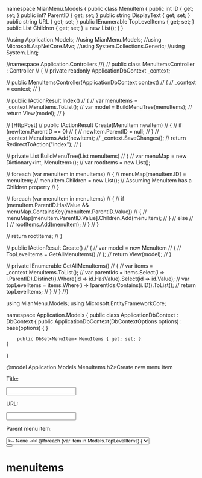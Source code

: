 namespace MianMenu.Models
{
    public class MenuItem
    {
        public int ID { get; set; }
        public int? ParentID { get; set; }
        public string DisplayText { get; set; }
        public string URL { get; set; }
        public IEnumerable<MenuItem> TopLevelItems { get; set; }
        public List<MenuItem> Children { get; set; } = new List<MenuItem>();
    }
}




















//using Application.Models;
//using MianMenu.Models;
//using Microsoft.AspNetCore.Mvc;
//using System.Collections.Generic;
//using System.Linq;

//namespace Application.Controllers
//{
//    public class MenuItemsController : Controller
//    {
//        private readonly ApplicationDbContext _context;

//        public MenuItemsController(ApplicationDbContext context)
//        {
//            _context = context;
//        }

//        public IActionResult Index()
//        {
//            var menuItems = _context.MenuItems.ToList();
//            var model = BuildMenuTree(menuItems);
//            return View(model);
//        }

//        [HttpPost]
//        public IActionResult Create(MenuItem newItem)
//        {
//            if (newItem.ParentID == 0)
//            {
//                newItem.ParentID = null;
//            }
//            _context.MenuItems.Add(newItem);
//            _context.SaveChanges();
//            return RedirectToAction("Index");
//        }

//        private List<MenuItem> BuildMenuTree(List<MenuItem> menuItems)
//        {
//            var menuMap = new Dictionary<int, MenuItem>();
//            var rootItems = new List<MenuItem>();

//            foreach (var menuItem in menuItems)
//            {
//                menuMap[menuItem.ID] = menuItem;
//                menuItem.Children = new List<MenuItem>(); // Assuming MenuItem has a Children property
//            }

//            foreach (var menuItem in menuItems)
//            {
//                if (menuItem.ParentID.HasValue && menuMap.ContainsKey(menuItem.ParentID.Value))
//                {
//                    menuMap[menuItem.ParentID.Value].Children.Add(menuItem);
//                }
//                else
//                {
//                    rootItems.Add(menuItem);
//                }
//            }

//            return rootItems;
//        }

//        public IActionResult Create()
//        {
//            var model = new MenuItem
//            {
//                TopLevelItems = GetAllMenuItems()
//            };
//            return View(model);
//        }

//        private IEnumerable<MenuItem> GetAllMenuItems()
//        {
//            var items = _context.MenuItems.ToList();
//            var parentIds = items.Select(i => i.ParentID).Distinct().Where(id => id.HasValue).Select(id => id.Value);
//            var topLevelItems = items.Where(i => !parentIds.Contains(i.ID)).ToList();
//            return topLevelItems;
//        }
//    }
//}



























using MianMenu.Models;
using Microsoft.EntityFrameworkCore;

namespace Application.Models
{
    public class ApplicationDbContext : DbContext
    {
        public ApplicationDbContext(DbContextOptions<ApplicationDbContext> options)
            : base(options)
        {
        }

        public DbSet<MenuItem> MenuItems { get; set; }
    }
}

















@model Application.Models.MenuItems
h2>Create new menu item</h2>

<form asp-action="Create" method="post">

<div class="form-group">

<label asp-for="DisplayText">Title:</label>

<input asp-for="DisplayText" class="form-control" />

</div>



<div class="form-group">

  <label asp-for="URL">URL:</label>

  <input asp-for="URL" class="form-control" />

</div>



<div class="form-group">

<label asp-for="ParentID">Parent menu item:</label>

<select asp-for="ParentID" class="form-control">

<option value=""> >-- None  -<< 
    @foreach (var item in Models.TopLevelItems)

{ <option value="@item.ID">@item.DisplayText</option>

}

</select>
</div>
<Button type="submit" class="btn btn-primary"></Button>
</form>


















# menuitems
